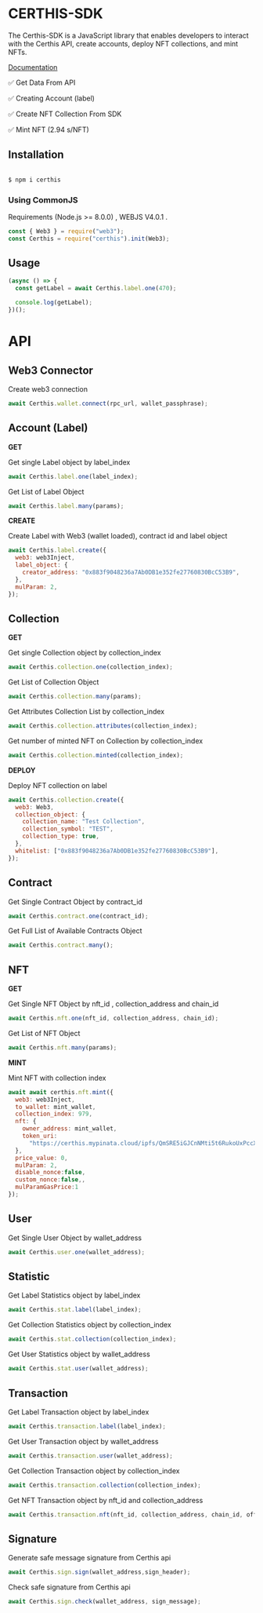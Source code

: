 # CERTHIS-SDK

The Certhis-SDK is a JavaScript library that enables developers to interact with the Certhis API, create accounts, deploy NFT collections, and mint NFTs.

<a  href="https://docs.certhis.io/get-started/introduction">Documentation</a>

✅ Get Data From API<br  />

✅ Creating Account (label)<br  />

✅ Create NFT Collection From SDK <br  />

✅ Mint NFT (2.94 s/NFT)<br  />

## Installation

```sh

$ npm i certhis

```

### Using CommonJS

Requirements (Node.js >= 8.0.0) , WEBJS V4.0.1 .

```js
const { Web3 } = require("web3");
const Certhis = require("certhis").init(Web3);
```

## Usage

```js
(async () => {
  const getLabel = await Certhis.label.one(470);

  console.log(getLabel);
})();
```

# API

## Web3 Connector

Create web3 connection

```js
await Certhis.wallet.connect(rpc_url, wallet_passphrase);
```

## Account (Label)

**GET**

Get single Label object by label_index

```js
await Certhis.label.one(label_index);
```

Get List of Label Object

```js
await Certhis.label.many(params);
```

**CREATE**

Create Label with Web3 (wallet loaded), contract id and label object

```js
await Certhis.label.create({
  web3: web3Inject,
  label_object: {
    creator_address: "0x883f9048236a7Ab0DB1e352fe27760830BcC53B9",
  },
  mulParam: 2,
});
```

## Collection

**GET**

Get single Collection object by collection_index

```js
await Certhis.collection.one(collection_index);
```

Get List of Collection Object

```js
await Certhis.collection.many(params);
```

Get Attributes Collection List by collection_index

```js
await Certhis.collection.attributes(collection_index);
```

Get number of minted NFT on Collection by collection_index

```js
await Certhis.collection.minted(collection_index);
```

**DEPLOY**

Deploy NFT collection on label

```js
await Certhis.collection.create({
  web3: Web3,
  collection_object: {
    collection_name: "Test Collection",
    collection_symbol: "TEST",
    collection_type: true,
  },
  whitelist: ["0x883f9048236a7Ab0DB1e352fe27760830BcC53B9"],
});
```

## Contract

Get Single Contract Object by contract_id

```js
await Certhis.contract.one(contract_id);
```

Get Full List of Available Contracts Object

```js
await Certhis.contract.many();
```

## NFT

**GET**

Get Single NFT Object by nft_id , collection_address and chain_id

```js
await Certhis.nft.one(nft_id, collection_address, chain_id);
```

Get List of NFT Object

```js
await Certhis.nft.many(params);
```

**MINT**

Mint NFT with collection index

```js
await await certhis.nft.mint({
  web3: web3Inject,
  to_wallet: mint_wallet,
  collection_index: 979,
  nft: {
    owner_address: mint_wallet,
    token_uri:
      "https://certhis.mypinata.cloud/ipfs/QmSRE5iGJCnNMti5t6RukoUxPccX3ouDRwKx7Sy5jupcNR/28.json",
  },
  price_value: 0,
  mulParam: 2,
  disable_nonce:false,
  custom_nonce:false,,
  mulParamGasPrice:1
});
```

## User

Get Single User Object by wallet_address

```js
await Certhis.user.one(wallet_address);
```

## Statistic

Get Label Statistics object by label_index

```js
await Certhis.stat.label(label_index);
```

Get Collection Statistics object by collection_index

```js
await Certhis.stat.collection(collection_index);
```

Get User Statistics object by wallet_address

```js
await Certhis.stat.user(wallet_address);
```

## Transaction

Get Label Transaction object by label_index

```js
await Certhis.transaction.label(label_index);
```

Get User Transaction object by wallet_address

```js
await Certhis.transaction.user(wallet_address);
```

Get Collection Transaction object by collection_index

```js
await Certhis.transaction.collection(collection_index);
```

Get NFT Transaction object by nft_id and collection_address

```js
await Certhis.transaction.nft(nft_id, collection_address, chain_id, offset_id);
```

## Signature

Generate safe message signature from Certhis api

```js
await Certhis.sign.sign(wallet_address,sign_header);
```

Check safe signature from Certhis api

```js
await Certhis.sign.check(wallet_address, sign_message);
```
